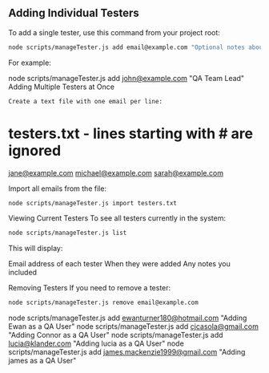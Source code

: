 ## Adding Individual Testers
To add a single tester, use this command from your project root:

```bash
node scripts/manageTester.js add email@example.com "Optional notes about this tester"
```

For example:

node scripts/manageTester.js add john@example.com "QA Team Lead"
Adding Multiple Testers at Once

```bash
Create a text file with one email per line:
```

# testers.txt - lines starting with # are ignored
jane@example.com
michael@example.com
sarah@example.com

Import all emails from the file:

```bash
node scripts/manageTester.js import testers.txt
```

Viewing Current Testers
To see all testers currently in the system:

```bash
node scripts/manageTester.js list
```

This will display:

Email address of each tester
When they were added
Any notes you included

Removing Testers
If you need to remove a tester:

```bash
node scripts/manageTester.js remove email@example.com
```

node scripts/manageTester.js add ewanturner180@hotmail.com "Adding Ewan as a QA User"
node scripts/manageTester.js add cjcasola@gmail.com "Adding Connor as a QA User"
node scripts/manageTester.js add lucia@klander.com "Adding lucia as a QA User"
node scripts/manageTester.js add james.mackenzie1999@gmail.com "Adding james as a QA User"



